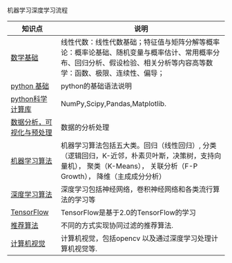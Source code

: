 机器学习深度学习流程


|知识点|说明|  
|---|---|  
|[数学基础](mathematics)|线性代数：线性代数基础；特征值与矩阵分解等概率论：概率论基础、随机变量与概率估计、常用概率分布、回归分析、假设检验、相关分析等内容高等数学：函数、极限、连续性、偏导；|  
|[python 基础](https://github.com/miozeng/Review/tree/master/python)|python的基础语法说明|  
|[python科学计算库](python科学计算库)|NumPy,Scipy,Pandas,Matplotlib.| 
|[数据分析，可视化与预处理](dataannalysis)|数据的分析处理|  
|[机器学习算法](machinelearning)|机器学习算法包括五大类。回归（线性回归）,	分类（逻辑回归，K-近邻，朴素贝叶斯，决策树，支持向量机），	聚类（K-Means），	关联分析（F-P Growth），	降维（主成成分分析）|  
|[深度学习算法](deeplearn)|深度学习包括神经网络，卷积神经网络和各类流行算法的学习等|
|[TensorFlow](TensorFlow)|TensorFlow是基于2.0的TensorFlow的学习|
|[推荐算法](推荐算法)|不同的方式实现协同过滤的推荐算法.|  
|[计算机视觉](计算机视觉)|计算机视觉，包括opencv 以及通过深度学习处理计算机视觉等.|  
